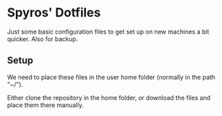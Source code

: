 # Spyros' Dotfiles

Just some basic configuration files to get set up on new machines a bit quicker. Also for backup.

## Setup

We need to place these files in the user home folder (normally in the path "~/").

Either clone the repository in the home folder, or download the files and place them there manually.